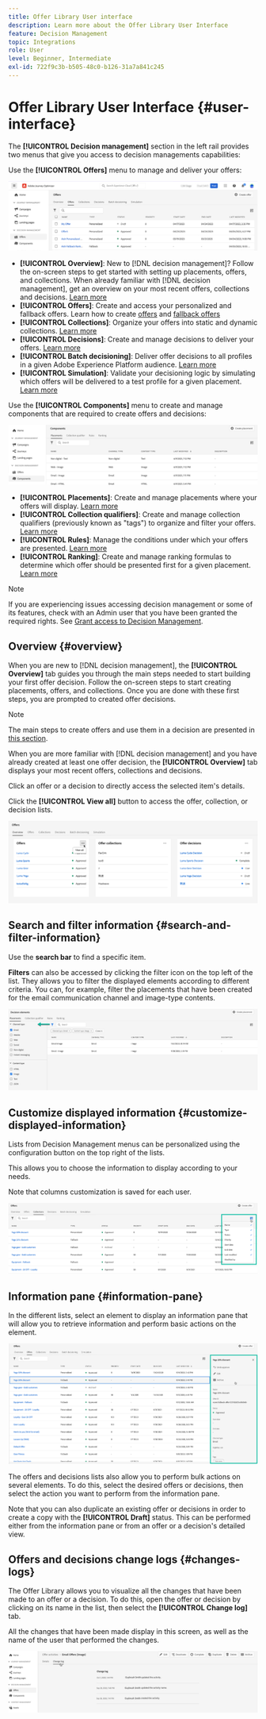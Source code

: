 ```yaml
---
title: Offer Library User interface
description: Learn more about the Offer Library User Interface
feature: Decision Management
topic: Integrations
role: User
level: Beginner, Intermediate
exl-id: 722f9c3b-b505-48c0-b126-31a7a841c245
---
```

# Offer Library User Interface {#user-interface}

The **[!UICONTROL Decision management]** section in the left rail provides two menus that give you access to decision managements capabilities: 

Use the **[!UICONTROL Offers]** menu to manage and deliver your offers:


![](../assets/offers_menu.png)

* **[!UICONTROL Overview]**: New to [!DNL decision management]? Follow the on-screen steps to get started with setting up placements, offers, and collections. When already familiar with [!DNL decision management], get an overview on your most recent offers, collections and decisions. [Learn more](#overview)
* **[!UICONTROL Offers]**: Create and access your personalized and fallback offers. Learn how to create [offers](../offer-library/creating-personalized-offers.md) and [fallback offers](../offer-library/creating-fallback-offers.md)
* **[!UICONTROL Collections]**: Organize your offers into static and dynamic collections. [Learn more](../offer-library/creating-collections.md)
* **[!UICONTROL Decisions]**: Create and manage decisions to deliver your offers. [Learn more](../offer-activities/create-offer-activities.md)
* **[!UICONTROL Batch decisioning]**: Deliver offer decisions to all profiles in a given Adobe Experience Platform audience. [Learn more](../batch-delivery.md)
* **[!UICONTROL Simulation]**: Validate your decisioning logic by simulating which offers will be delivered to a test profile for a given placement. [Learn more](../offer-activities/simulation.md)

Use the **[!UICONTROL Components]** menu to create and manage components that are required to create offers and decisions:

![](../assets/offer_activities.png)

* **[!UICONTROL Placements]**: Create and manage placements where your offers will display. [Learn more](../offer-library/creating-placements.md)
* **[!UICONTROL Collection qualifiers]**: Create and manage collection qualifiers (previously known as "tags") to organize and filter your offers. [Learn more](../offer-library/creating-tags.md)
* **[!UICONTROL Rules]**: Manage the conditions under which your offers are presented. [Learn more](../offer-library/creating-decision-rules.md)
* **[!UICONTROL Ranking]**: Create and manage ranking formulas to determine which offer should be presented first for a given placement. [Learn more](../ranking/create-ranking-formulas.md)

>[!NOTE]
>
>If you are experiencing issues accessing decision management or some of its features, check with an Admin user that you have been granted the required rights. See [Grant access to Decision Management](starting-offer-decisioning.md#granting-acess-to-decision-management).

## Overview {#overview}

When you are new to [!DNL decision management], the **[!UICONTROL Overview]** tab guides you through the main steps needed to start building your first offer decision. Follow the on-screen steps to start creating placements, offers, and collections. Once you are done with these first steps, you are prompted to created offer decisions.

>[!NOTE]
>
>The main steps to create offers and use them in a decision are presented in [this section](../offer-library/key-steps.md).

When you are more familiar with [!DNL decision management] and you have already created at least one offer decision, the **[!UICONTROL Overview]** tab displays your most recent offers, collections and decisions.

Click an offer or a decision to directly access the selected item's details.

Click the **[!UICONTROL View all]** button to access the offer, collection, or decision lists.

![](../assets/overview_view-all.png)

## Search and filter information {#search-and-filter-information}

Use the **search bar** to find a specific item.

**Filters** can also be accessed by clicking the filter icon on the top left of the list. They allows you to filter the displayed elements according to different criteria. You can, for example, filter the placements that have been created for the email communication channel and image-type contents.

![](../assets/filters.png)

## Customize displayed information {#customize-displayed-information}

Lists from Decision Management menus can be personalized using the configuration button on the top right of the lists.

This allows you to choose the information to display according to your needs.

Note that columns customization is saved for each user.

![](../assets/columns.png)

## Information pane {#information-pane}

In the different lists, select an element to display an information pane that will allow you to retrieve information and perform basic actions on the element. 

![](../assets/information-pane.png)

The offers and decisions lists also allow you to perform bulk actions on several elements. To do this, select the desired offers or decisions, then select the action you want to perform from the information pane. 

Note that you can also duplicate an existing offer or decisions in order to create a copy with the **[!UICONTROL Draft]** status. This can be performed either from the information pane or from an offer or a decision's detailed view.

## Offers and decisions change logs {#changes-logs}

The Offer Library allows you to visualize all the changes that have been made to an offer or a decision. To do this, open the offer or decision by clicking on its name in the list, then select the **[!UICONTROL Change log]** tab.

All the changes that have been made display in this screen, as well as the name of the user that performed the changes.

![](../assets/change-logs.png)
